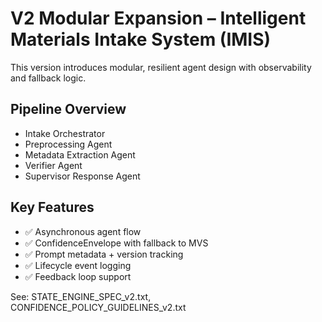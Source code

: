 # V2 Modular Expansion – Intelligent Materials Intake System (IMIS)

This version introduces modular, resilient agent design with observability and fallback logic.

## Pipeline Overview

- Intake Orchestrator
- Preprocessing Agent
- Metadata Extraction Agent
- Verifier Agent
- Supervisor Response Agent

## Key Features

- ✅ Asynchronous agent flow
- ✅ ConfidenceEnvelope with fallback to MVS
- ✅ Prompt metadata + version tracking
- ✅ Lifecycle event logging
- ✅ Feedback loop support

See: STATE_ENGINE_SPEC_v2.txt, CONFIDENCE_POLICY_GUIDELINES_v2.txt